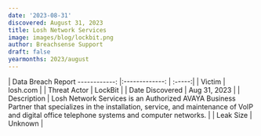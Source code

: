 ```yaml
---
date: '2023-08-31'
discovered: August 31, 2023
title: Losh Network Services
image: images/blog/lockbit.png
author: Breachsense Support
draft: false
yearmonths: 2023/august
---
```



| Data Breach Report
------------:     |:-------------:    | :-----:|
| Victim      | losh.com      | 
| Threat Actor      | LockBit      | 
| Date Discovered      | Aug 31, 2023      | 
| Description      | Losh Network Services is an Authorized AVAYA Business Partner that specializes in the installation, service, and maintenance of VoIP and digital office telephone systems and computer networks.      | 
| Leak Size      | Unknown      | 

